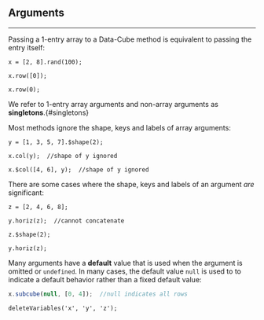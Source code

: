## Arguments

---

Passing a 1-entry array to a Data-Cube method is equivalent to passing the entry itself:

```
x = [2, 8].rand(100);
```
```
x.row([0]);
```
```
x.row(0);
```

We refer to 1-entry array arguments and non-array arguments as **singletons**.{#singletons}

Most methods ignore the shape, keys and labels of array arguments:

```
y = [1, 3, 5, 7].$shape(2);
```
```
x.col(y);  //shape of y ignored
```
```
x.$col([4, 6], y);  //shape of y ignored
```

There are some cases where the shape, keys and labels of an argument _are_ significant:

```
z = [2, 4, 6, 8];
```
```
y.horiz(z);  //cannot concatenate
```
```
z.$shape(2);
```
```
y.horiz(z);
```

Many arguments have a __default__ value that is used when the argument is omitted or `undefined`. In many cases, the default value `null` is used to to indicate a default behavior rather than a fixed default value:

```js
x.subcube(null, [0, 4]);  //null indicates all rows
```

```{.no-input .no-output}
deleteVariables('x', 'y', 'z');
```